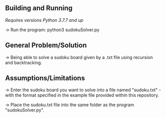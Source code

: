 ## Building and Running 

*Requires versions Python 3.7.7 and up*

-> Run the program: python3 sudokuSolver.py

## General Problem/Solution

-> Being able to solve a sudoku board given by a .txt file using recursion and backtracking.

## Assumptions/Limitations

-> Enter the sudoku board you want to solve into a file named "sudoku.txt" - with the format specified in the example file provided within this repository.

-> Place the sudoku.txt file into the same folder as the program "sudokuSolver.py".

